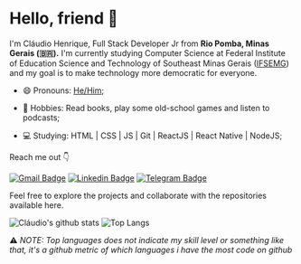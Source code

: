 <!--
**01ch01/01ch01** is a ✨ _special_ ✨ repository because its `README.md` (this file) appears on your GitHub profile.

Here are some ideas to get you started:

- 🔭 I’m currently working on ...
- 🌱 I’m currently learning ...
- 👯 I’m looking to collaborate on ...
- 🤔 I’m looking for help with ...
- 💬 Ask me about ...
- 📫 How to reach me: ...
- 😄 Pronouns: ...
- ⚡ Fun fact: ...
-->


# Hello, friend 👋

I'm Cláudio Henrique, Full Stack Developer Jr from **Rio Pomba, Minas Gerais (🇧🇷).** I'm currently studying Computer Science at Federal Institute of Education Science and Technology of Southeast Minas Gerais ([IFSEMG](https://www.ifsudestemg.edu.br/riopomba)) and my goal is to make technology more democratic for everyone.


- 😄 Pronouns: [He/Him](https://www.mypronouns.org/he-him);

- :massage: Hobbies: Read books,  play some old-school games and listen to podcasts;

- :computer: Studying: HTML | CSS | JS | Git | ReactJS | React Native | NodeJS;


Reach me out 👇

[![Gmail Badge](https://img.shields.io/badge/-00claudio.henrique@gmail.com-c14438?style=for-the-badge&logo=Gmail&logoColor=white)](mailto:00claudio.henrique@gmail.com "Connect via Email")
[![Linkedin Badge](https://img.shields.io/badge/-01ch01-0072b1?style=for-the-badge&logo=Linkedin&logoColor=white)](https://www.linkedin.com/in/01ch01/ "Connect on LinkedIn")
[![Telegram Badge](https://img.shields.io/badge/-@claudio_henrique-0088CC?style=for-the-badge&logo=Telegram&logoColor=white)](https://t.me/claudio_henrique "Contact on Telegram")

Feel free to explore the projects and collaborate with the repositories available here.

![Cláudio's github stats](https://github-readme-stats.vercel.app/api?username=01ch01&count_private=true&show_icons=true&theme=vision-friendly-dark&hide=stars)
![Top Langs](https://github-readme-stats.vercel.app/api/top-langs/?username=01ch01&layout=compact&theme=vision-friendly-dark)

⚠️ _NOTE: Top languages does not indicate my skill level or something like that, it's a github metric of which languages i have the most code on github_
